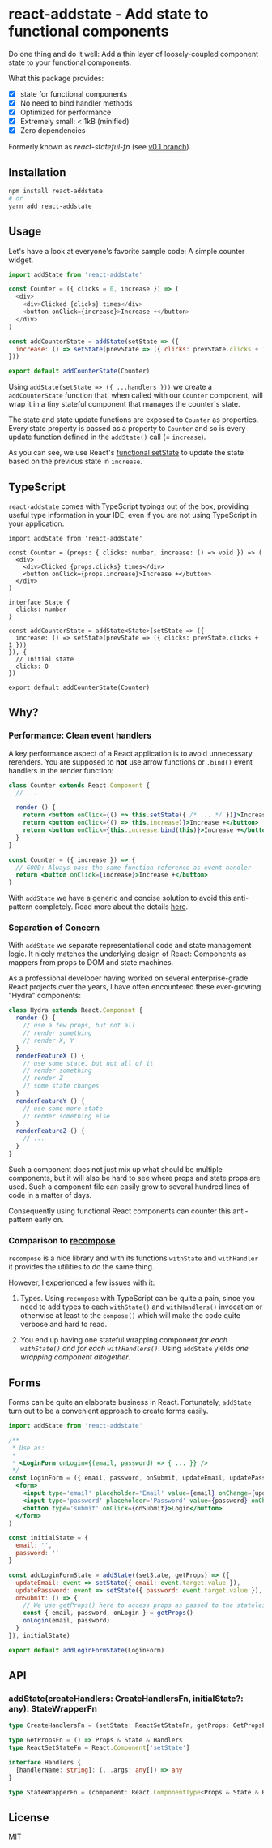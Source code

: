 # react-addstate - Add state to functional components

<!--
[![Build Status](https://travis-ci.org/andywer/react-addstate.svg?branch=master)](https://travis-ci.org/andywer/react-addstate)
[![NPM Version](https://img.shields.io/npm/v/react-addstate.svg)](https://www.npmjs.com/package/react-addstate)
[![JavaScript Style Guide](https://img.shields.io/badge/code%20style-standard-brightgreen.svg)](http://standardjs.com/)
-->

Do one thing and do it well: Add a thin layer of loosely-coupled component state to your functional components.

What this package provides:

- [x] state for functional components
- [x] No need to bind handler methods
- [x] Optimized for performance
- [x] Extremely small: < 1kB (minified)
- [x] Zero dependencies

Formerly known as *react-stateful-fn* (see [v0.1 branch](https://github.com/andywer/react-stateful-fn/tree/v0.1)).


## Installation

```sh
npm install react-addstate
# or
yarn add react-addstate
```


## Usage

Let's have a look at everyone's favorite sample code: A simple counter widget.

```js
import addState from 'react-addstate'

const Counter = ({ clicks = 0, increase }) => (
  <div>
    <div>Clicked {clicks} times</div>
    <button onClick={increase}>Increase +</button>
  </div>
)

const addCounterState = addState(setState => ({
  increase: () => setState(prevState => ({ clicks: prevState.clicks + 1 }))
}))

export default addCounterState(Counter)
```

Using `addState(setState => ({ ...handlers }))` we create a `addCounterState` function that, when called with our `Counter` component, will wrap it in a tiny stateful component that manages the counter's state.

The state and state update functions are exposed to `Counter` as properties. Every state property is passed as a property to `Counter` and so is every update function defined in the `addState()` call (= `increase`).

As you can see, we use React's [functional setState](https://medium.freecodecamp.com/functional-setstate-is-the-future-of-react-374f30401b6b) to update the state based on the previous state in `increase`.


## TypeScript

`react-addstate` comes with TypeScript typings out of the box, providing useful type information in your IDE, even if you are not using TypeScript in your application.

```tsx
import addState from 'react-addstate'

const Counter = (props: { clicks: number, increase: () => void }) => (
  <div>
    <div>Clicked {props.clicks} times</div>
    <button onClick={props.increase}>Increase +</button>
  </div>
)

interface State {
  clicks: number
}

const addCounterState = addState<State>(setState => ({
  increase: () => setState(prevState => ({ clicks: prevState.clicks + 1 }))
}), {
  // Initial state
  clicks: 0
})

export default addCounterState(Counter)
```


## Why?

### Performance: Clean event handlers

A key performance aspect of a React application is to avoid unnecessary rerenders. You are supposed to **not** use arrow functions or `.bind()` event handlers in the render function:

```jsx
class Counter extends React.Component {
  // ...

  render () {
    return <button onClick={() => this.setState({ /* ... */ })}>Increase +</button>   // BAD
    return <button onClick={() => this.increase)}>Increase +</button>                 // BAD
    return <button onClick={this.increase.bind(this)}>Increase +</button>             // BAD
  }
}

const Counter = ({ increase }) => {
  // GOOD: Always pass the same function reference as event handler
  return <button onClick={increase}>Increase +</button>
}
```

With `addState` we have a generic and concise solution to avoid this anti-pattern completely. Read more about the details [here](https://medium.com/@machnicki/handle-events-in-react-with-arrow-functions-ede88184bbb).

### Separation of Concern

With `addState` we separate representational code and state management logic. It nicely matches the underlying design of React: Components as mappers from props to DOM and state machines.

As a professional developer having worked on several enterprise-grade React projects over the years, I have often encountered these ever-growing "Hydra" components:

```jsx
class Hydra extends React.Component {
  render () {
    // use a few props, but not all
    // render something
    // render X, Y
  }
  renderFeatureX () {
    // use some state, but not all of it
    // render something
    // render Z
    // some state changes
  }
  renderFeatureY () {
    // use some more state
    // render something else
  }
  renderFeatureZ () {
    // ...
  }
}
```

Such a component does not just mix up what should be multiple components, but it will also be hard to see where props and state props are used. Such a component file can easily grow to several hundred lines of code in a matter of days.

Consequently using functional React components can counter this anti-pattern early on.

### Comparison to [recompose](https://github.com/acdlite/recompose)

`recompose` is a nice library and with its functions `withState` and `withHandler` it provides the utilities to do the same thing.

However, I experienced a few issues with it:

1. Types. Using `recompose` with TypeScript can be quite a pain, since you need to add types to each `withState()` and `withHandlers()` invocation or otherwise at least to the `compose()` which will make the code quite verbose and hard to read.

2. You end up having one stateful wrapping component *for each `withState()` and for each `withHandlers()`*. Using `addState` yields *one wrapping component altogether*.


## Forms

Forms can be quite an elaborate business in React. Fortunately, `addState` turn out to be a convenient approach to create forms easily.

```jsx
import addState from 'react-addstate'

/**
 * Use as:
 *
 * <LoginForm onLogin={(email, password) => { ... }} />
 */
const LoginForm = ({ email, password, onSubmit, updateEmail, updatePassword }) => (
  <form>
    <input type='email' placeholder='Email' value={email} onChange={updateEmail} />
    <input type='password' placeholder='Password' value={password} onChange={updatePassword} />
    <button type='submit' onClick={onSubmit}>Login</button>
  </form>
)

const initialState = {
  email: '',
  password: ''
}

const addLoginFormState = addState((setState, getProps) => ({
  updateEmail: event => setState({ email: event.target.value }),
  updatePassword: event => setState({ password: event.target.value }),
  onSubmit: () => {
    // We use getProps() here to access props as passed to the stateless LoginForm
    const { email, password, onLogin } = getProps()
    onLogin(email, password)
  }
}), initialState)

export default addLoginFormState(LoginForm)
```


## API

### addState(createHandlers: CreateHandlersFn, initialState?: any): StateWrapperFn

```ts
type CreateHandlersFn = (setState: ReactSetStateFn, getProps: GetPropsFn) => Handlers

type GetPropsFn = () => Props & State & Handlers
type ReactSetStateFn = React.Component['setState']

interface Handlers {
  [handlerName: string]: (...args: any[]) => any
}

type StateWrapperFn = (component: React.ComponentType<Props & State & Handlers>) => React.ComponentType<Props>
```


## License

MIT

